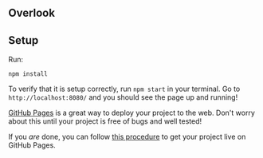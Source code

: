 ## Overlook

## Setup

Run:
```
npm install
```

To verify that it is setup correctly, run `npm start` in your terminal. Go to `http://localhost:8080/` and you should see the page up and running!


[GitHub Pages](https://pages.github.com/) is a great way to deploy your project to the web. Don't worry about this until your project is free of bugs and well tested!

If you _are_ done, you can follow [this procedure](./gh-pages-procedure.md) to get your project live on GitHub Pages.
